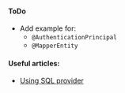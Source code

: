 #### ToDo
- Add example for:
  - ``@AuthenticationPrincipal``
  - ``@MapperEntity``

#### Useful articles:
- [Using SQL provider](https://blog.csdn.net/daihuimaozideren/article/details/78751768)
